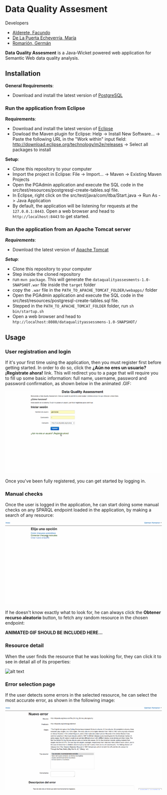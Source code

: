 # Data Quality Assesment

Developers
  - [Alderete, Facundo](https://github.com/facualderete)
  - [De La Puerta Echeverría, María](https://github.com/mariadelapuerta)
  - [Romarión, Germán](https://github.com/gromarion)

**Data Quality Assesment** is a Java-Wicket powered web application for Semantic Web data quality analysis.

## Installation
**General Requirements**:
  - Download and install the latest version of [PostgreSQL](https://www.postgresql.org/download/)

### Run the application from Eclipse
**Requirements**:
  - Download and install the latest version of [Eclipse](https://eclipse.org/downloads/)
  - Dowload the Maven plugin for Eclipse: Help -> Install New Software... -> Paste the following URL in the "Work within" input field: http://download.eclipse.org/technology/m2e/releases -> Select all packages to install

**Setup**:
  - Clone this repository to your computer
  - Import the project in Eclipse: File -> Import... -> Maven -> Existing Maven Projects
  - Open the PGAdmin application and execute the SQL code in the src/test/resources/postgresql-create-tables.sql file.
  - In Eclipse, right click on the src/test/java/com/itba/Start.java -> Run As -> Java Application
  - By default, the application will be listening for requests at the `127.0.0.1:8443`. Open a web browser and head to `http://localhost:8443` to get started.

### Run the application from an Apache Tomcat server
***Requirements***:
  - Download the latest version of [Apache Tomcat](http://tomcat.apache.org/whichversion.html)

***Setup***:
  - Clone this repository to your computer
  - Step inside the cloned repository
  - run `mvn package`. This will generate the `dataqualityassesments-1.0-SNAPSHOT.war` file inside the `target` folder
  - copy the `.war` file in the `PATH_TO_APACHE_TOMCAT_FOLDER/webapps/` folder
  - Open the PGAdmin application and execute the SQL code in the src/test/resources/postgresql-create-tables.sql file.
  - Stepped in the `PATH_TO_APACHE_TOMCAT_FOLDER` folder, run `sh bin/startup.sh`
  - Open a web browser and head to `htp://localhost:8080/dataqualityassessmens-1.0-SNAPSHOT/`

## Usage
### User registration and login
If it's your first time using the application, then you must register first before getting started. In order to do so, click the **¿Aún no eres un usuario? ¡Regístrate ahora!** link. This will redirect you to a page that will require you to fill up some basic information: full name, username, password and password confirmation, as shown below in the animated .GIF:

![alt text](https://raw.githubusercontent.com/gromarion/pf/master/readme_images/register_user.gif)

Once you've been fully registered, you can get started by logging in.

### Manual checks
Once the user is logged in the application, he can start doing some manual checks on any SPARQL endpoint loaded in the application, by making a search of any resource:

![alt text](https://raw.githubusercontent.com/gromarion/pf/master/readme_images/manual_checks.gif)

If he doesn't know exactly what to look for, he can always click the **Obtener recurso aleatorio** button, to fetch any random resource in the chosen endpoint:

**ANIMATED GIF SHOULD BE INCLUDED HERE...**

### Resource detail
When the user finds the resource that he was looking for, they can click it to see in detail all of its properties:

![alt text](https://raw.githubusercontent.com/gromarion/pf/master/readme_images/resource_detail.gif)

### Error selection page
If the user detects some errors in the selected resource, he can select the most accurate error, as shown in the following image:

![alt text](https://raw.githubusercontent.com/gromarion/pf/master/readme_images/error_selection_page.gif)